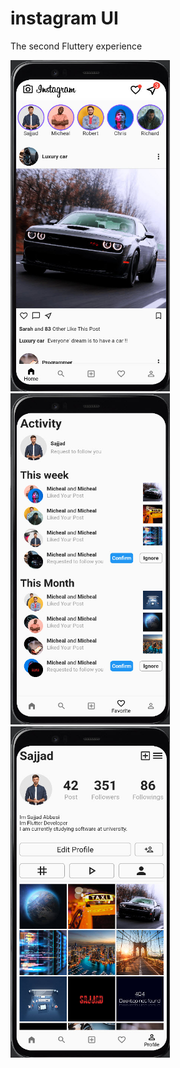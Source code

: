 # instagram UI
The second Fluttery experience
<p align="left"> <img src="https://github.com/sajjadabbasi1383/instagram_UI/blob/master/assets/images/homePage.jpg?raw=true" width="255" height="530"/>
<img src="https://github.com/sajjadabbasi1383/instagram_UI/blob/master/assets/images/favoritePage.jpg?raw=true" width="255" height="530"/>
<img src="https://github.com/sajjadabbasi1383/instagram_UI/blob/master/assets/images/profilePage.jpg?raw=true" width="255" height="530"/>
